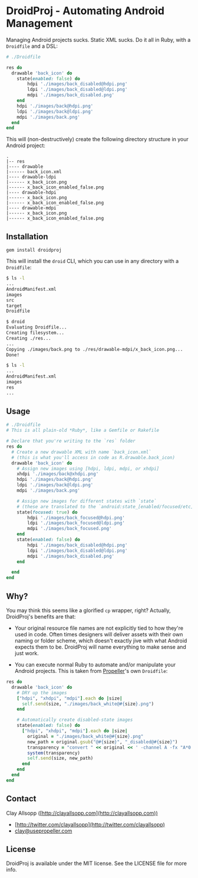 # DroidProj - Automating Android Management

Managing Android projects sucks. Static XML sucks. Do it all in Ruby, with a `Droidfile` and a DSL:

```ruby
# ./Droidfile

res do
  drawable 'back_icon' do
    state(enabled: false) do
        hdpi './images/back_disabled@hdpi.png'
        ldpi './images/back_disabled@ldpi.png'
        mdpi './images/back_disabled.png'
    end
    hdpi './images/back@hdpi.png'
    ldpi './images/back@ldpi.png'
    mdpi './images/back.png'
  end
end
```

This will (non-destructively) create the following directory structure in your Android project:

```
.
|-- res
|---- drawable
|------ back_icon.xml
|---- drawable-ldpi
|------ x_back_icon.png
|------ x_back_icon_enabled_false.png
|---- drawable-hdpi
|------ x_back_icon.png
|------ x_back_icon_enabled_false.png
|---- drawable-mdpi
|------ x_back_icon.png
|------ x_back_icon_enabled_false.png
```

## Installation

`gem install droidproj`

This will install the `droid` CLI, which you can use in any directory with a `Droidfile`:

```bash
$ ls -l
...
AndroidManifest.xml
images
src
target
Droidfile

$ droid
Evaluating Droidfile...
Creating filesystem...
Creating ./res...
...
Copying ./images/back.png to ./res/drawable-mdpi/x_back_icon.png...
Done!

$ ls -l
...
AndroidManifest.xml
images
res
...
```

## Usage

```ruby
# ./Droidfile
# This is all plain-old *Ruby*, like a Gemfile or Rakefile

# Declare that you're writing to the `res` folder
res do
  # Create a new drawable XML with name `back_icon.xml`
  # (this is what you'll access in code as R.drawable.back_icon)
  drawable 'back_icon' do
    # Assign new images using [hdpi, ldpi, mdpi, or xhdpi]
    xhdpi './images/back@xhdpi.png'
    hdpi './images/back@hdpi.png'
    ldpi './images/back@ldpi.png'
    mdpi './images/back.png'

    # Assign new images for different states with `state`
    # (these are translated to the `android:state_[enabled/focused/etc]` XML)
    state(focused: true) do
        hdpi './images/back_focused@hdpi.png'
        ldpi './images/back_focused@ldpi.png'
        mdpi './images/back_focused.png'
    end
    state(enabled: false) do
        hdpi './images/back_disabled@hdpi.png'
        ldpi './images/back_disabled@ldpi.png'
        mdpi './images/back_disabled.png'
    end

  end
end
```

## Why?

You may think this seems like a glorified `cp` wrapper, right? Actually, DroidProj's benefits are that:

- Your original resource file names are not explicitly tied to how they're used in code. Often times designers will deliver assets with their own naming or folder scheme, which doesn't exactly jive with what Android expects them to be. DroidProj will name everything to make sense and just work.

- You can execute normal Ruby to automate and/or manipulate your Android projects. This is taken from [Propeller](http://usepropeller.com)'s own `Droidfile`:

```ruby
res do
  drawable 'back_icon' do
    # DRY up the images
    ["hdpi", "xhdpi", "mdpi"].each do |size|
      self.send(size, "./images/back_white@#{size}.png")
    end

    # Automatically create disabled-state images
    state(enabled: false) do
      ["hdpi", "xhdpi", "mdpi"].each do |size|
        original = "./images/back_white@#{size}.png"
        new_path = original.gsub("@#{size}", "_disabled@#{size}")
        transparency = "convert " << original << ' -channel A -fx "A*0.5"  ' << new_path
        system(transparency)
        self.send(size, new_path)
      end
    end
  end
end
```

## Contact

Clay Allsopp ([http://clayallsopp.com](http://clayallsopp.com))

- [http://twitter.com/clayallsopp](http://twitter.com/clayallsopp)
- [clay@usepropeller.com](clay@usepropeller.com)

## License

DroidProj is available under the MIT license. See the LICENSE file for more info.
